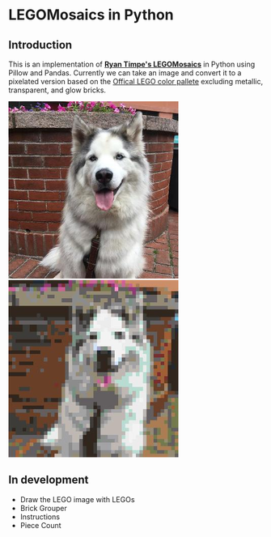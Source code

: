 # LEGOMosaics in Python

## Introduction
This is an implementation of [**Ryan Timpe's LEGOMosaics**](https://github.com/ryantimpe/LEGOMosaics) in Python using Pillow and Pandas. Currently we can take an image and convert it to a pixelated version based on the [Offical LEGO color pallete](http://www.bartneck.de/wp-content/uploads/2016/09/2016-LEGO-color-palette.pdf) excluding metallic, transparent, and glow bricks.  

![](For_Readme/Bobcat_orig.jpg)
![](For_Readme/Bobcat_lego.jpg)

## In development
  - Draw the LEGO image with LEGOs
  - Brick Grouper
  - Instructions
  - Piece Count

